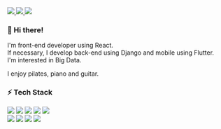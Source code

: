 <a href="https://www.youtube.com/channel/UCamVjjOQezwSi8stGTUI5fA" target="_blank">
  <img src="https://img.shields.io/badge/Youtube-FF0000?style=flat-square&logo=YouTube&logoColor=white"/>
</a>
<a href="https://blog.naver.com/mooilicht" target="_blank">
  <img src="https://img.shields.io/badge/Blog-FF8800?style=flat-square&logo=Micro.blog&logoColor=white"/>
</a>
<a href="https://www.instagram.com/m__o_o__i" target="_blank">
  <img src="https://img.shields.io/badge/Instagram-E4405F?style=flat-square&logo=Instagram&logoColor=white"/>
</a>


### 👋 Hi there! 
I'm front-end developer using React.<br>
If necessary, I develop back-end using Django and mobile using Flutter.<br>
I'm interested in Big Data.

I enjoy pilates, piano and guitar.

### ⚡ Tech Stack
<div>
<img src="https://img.shields.io/badge/React-61DAFB?style=flat-square&logo=React&logoColor=white"/>
<img src="https://img.shields.io/badge/TypeScript-3178C6?style=flat-square&logo=TypeScript&logoColor=white"/>
<img src="https://img.shields.io/badge/JavaScript-F7DF1E?style=flat-square&logo=JavaScript&logoColor=white"/>
<img src="https://img.shields.io/badge/CSS-1572B6?style=flat-square&logo=CSS3&logoColor=white"/>
<img src="https://img.shields.io/badge/HTML-E34F26?style=flat-square&logo=HTML5&logoColor=white"/><br>
<img src="https://img.shields.io/badge/Python-3776AB?style=flat-square&logo=Python&logoColor=white"/>
<img src="https://img.shields.io/badge/Django-092E20?style=flat-square&logo=Django&logoColor=white"/>
  <img src="https://img.shields.io/badge/Dart-0175C2?style=flat-square&logo=Dart&logoColor=white"/>
<img src="https://img.shields.io/badge/Flutter-02569B?style=flat-square&logo=Flutter&logoColor=white"/>
  
</div>

<!--

![mooilicht's GitHub stats](https://github-readme-stats.vercel.app/api?username=mooilicht&show_icons=true&theme=radical)

https://simpleicons.org

**mooilicht/mooilicht** is a ✨ _special_ ✨ repository because its `README.md` (this file) appears on your GitHub profile.

Here are some ideas to get you started:

- 🔭 I’m currently working on ...
- 🌱 I’m currently learning ...
- 👯 I’m looking to collaborate on ...
- 🤔 I’m looking for help with ...
- 💬 Ask me about ...
- 📫 How to reach me: ...
- 😄 Pronouns: ...
- ⚡ Fun fact: ...
-->
